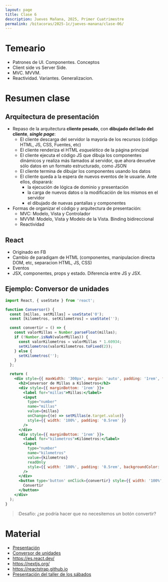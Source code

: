 ```yaml
---
layout: page
title: Clase 6
description: Jueves Mañana, 2025, Primer Cuatrimestre
permalink: /bitacoras/2025-1c/jueves-manana/clase-06/
---
```


# Temeario

 * Patrones de UI. Componentes. Conceptos
 * Client side vs Server Side.
 * MVC. MVVM.
 * Reactividad. Variantes. Generalizacion.

# Resumen clase

## Arquitectura de presentación

  * Repaso de la arquitectura **cliente pesado**, con **dibujado del lado del cliente**, **_single page_**:
    * El cliente descarga del servidor la mayoría de los recursos (código HTML, JS, CSS, Fuentes, etc)
    * El cliente renderiza el HTML _esquelético_ de la página principal
    * El cliente ejecuta el código JS que dibuja los componentes dinámicos y realiza más llamados al servidor, que ahora devuelve sólo datos en un formato estructurado, como JSON
    * El cliente termina de dibujar los componentes usando los datos
    * El cliente queda a la espera de nuevos eventos de le usuarie. Ante ellos, disparará:
      * la ejecución de lógica de dominio y presentación
      * la carga de nuevos datos o la modificación de los mismos en el servidor
      * el dibujado de nuevas pantallas y componentes
  * Formas de organizar el código y arquitectura de presentación:
    * MVC: Modelo, Vista y Controlador
    * MVVM: Modelo, Vista y Modelo de la Vista. Binding bidireccional
    * Reactividad

## React

  * Originado en FB
  * Cambio de paradigam de HTML (componentes, manipulacion directa DOM, etc, separacion HTML, JS, CSS)
  * Eventos
  * JSX, componentes, props y estado. Diferencia entre JS y JSX.

## Ejemplo: Conversor de unidades

```jsx
import React, { useState } from 'react';

function Conversor() {
  const [millas, setMillas] = useState('0');
  const [kilometros, setKilometros] = useState('');

  const convertir = () => {
    const valorMillas = Number.parseFloat(millas);
    if (!Number.isNaN(valorMillas)) {
      const valorKilometros = valorMillas * 1.60934;
      setKilometros(valorKilometros.toFixed(2));
    } else {
      setKilometros('');
    }
  };

  return (
    <div style={{ maxWidth: '300px', margin: 'auto', padding: '1rem', fontFamily: 'sans-serif' }}>
      <h2>Conversor de Millas a Kilómetros</h2>
      <div style={{ marginBottom: '1rem' }}>
        <label for="millas">Millas:</label>
        <input
          type="number"
          name="millas"
          value={millas}
          onChange={(e) => setMillas(e.target.value)}
          style={{ width: '100%', padding: '0.5rem' }}
        />
      </div>
      <div style={{ marginBottom: '1rem' }}>
        <label for="kilometros">Kilómetros:</label>
        <input
          type="number"
          name="kilometros"
          value={kilometros}
          readOnly
          style={{ width: '100%', padding: '0.5rem', backgroundColor: '#f0f0f0' }}
        />
      </div>
      <button type='button' onClick={convertir} style={{ width: '100%', padding: '0.5rem' }}>
        Convertir
      </button>
    </div>
  );
}
```

> :Desafío: ¿se podría hacer que no necesitemos un botón convertir?


# Material


* [Presentación](https://docs.google.com/presentation/d/1yd7Ka-z70T0T4OTkLveB7p6agyDaEyyiZOHBQVlhtuM/edit?slide=id.p#slide=id.p)
* [Conversor de unidades](https://github.com/ddso-utn/conversor-milllas)
* https://es.react.dev/
* https://nextjs.org/
* https://reactstrap.github.io
* [Presentación del taller de los sábados](https://docs.google.com/presentation/d/1s27zmMTMqj4xtfOH8cdsq3t0VBU5xIhzc5YdHN_fXEw/edit?slide=id.p1#slide=id.p1)